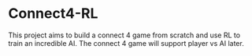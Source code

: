 # Connect4-RL

This project aims to build a connect 4 game from scratch and use RL to train an incredible AI. The connect 4 game will support player vs AI later. 
